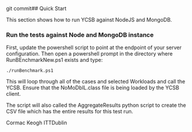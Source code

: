 git commit## Quick Start

This section shows how to run YCSB against NodeJS and MongoDB. 

### Run the tests against Node and MongoDB instance

First, update the powershell script to point at the endpoint of your 
server configuration. Then open a powershell prompt in the directory where RunBEnchmarkNew.ps1 
exists and type:

	./runBenchmark.ps1

This will loop through all of the cases and selected Workloads and call the YCSB.
Ensure that the NoMoDbIL.class file is being loaded by the YCSB client.

The script will also called the AggregateResults python script to create the CSV file 
which has the entire results for this test run.

Cormac Keogh
ITTDublin

